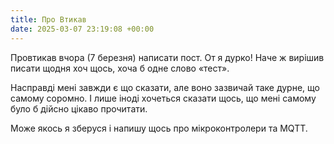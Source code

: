 ```yaml
---
title: Про Втикав
date: 2025-03-07 23:19:08 +00:00
---
```


Провтикав вчора (7 березня) написати пост. От я дурко! Наче ж вирішив писати щодня хоч щось, хоча б одне слово «тест».

Насправді мені завжди є що сказати, але воно зазвичай таке дурне, що самому соромно. І лише іноді хочеться сказати щось, що мені самому було б дійсно цікаво прочитати.

Може якось я зберуся і напишу щось про мікроконтролери та MQTT.
